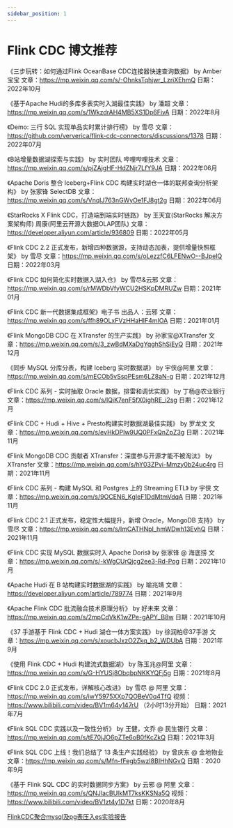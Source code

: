 ```yaml
---
sidebar_position: 1
---
```

# Flink CDC 博文推荐 

《三步玩转：如何通过Flink OceanBase CDC连接器快速查询数据》
by Amber 宝宝 文章：https://mp.weixin.qq.com/s/-OhnksTqhjwr_LzriXEhmQ 日期：2022年10月

《基于Apache Hudi的多库多表实时入湖最佳实践》
by 潘超 文章：https://mp.weixin.qq.com/s/1WkzdrAH4MB5XS1Dp6FivA 日期：2022年8月

《Demo: 三行 SQL 实现单品实时累计排行榜》
by 雪尽 文章：https://github.com/ververica/flink-cdc-connectors/discussions/1378 日期：2022年07月

《B站增量数据湖探索与实践》
by 实时团队 哔哩哔哩技术 文章：https://mp.weixin.qq.com/s/pjZAjgHF-HdZNjr7LfY9JA 日期：2022年06月

《Apache Doris 整合 Iceberg+Flink CDC 构建实时湖仓一体的联邦查询分析架构》
by 张家锋 SelectDB 文章：https://mp.weixin.qq.com/s/VnqlJ763nGWyOe1FJ8gt2g 日期：2022年06月

《StarRocks X Flink CDC，打造端到端实时链路》
by 王天宜(StarRocks 解决方案架构师) 周康(阿里云开源大数据OLAP团队) 文章：https://developer.aliyun.com/article/936809 日期：2022年05月

《Flink CDC 2.2 正式发布，新增四种数据源，支持动态加表，提供增量快照框架》
by 雪尽 文章：https://mp.weixin.qq.com/s/oLezzfC6LFENwO--BJpelQ 日期：2022年03月

《Flink CDC 如何简化实时数据入湖入仓》
by 雪尽&云邪 文章：https://mp.weixin.qq.com/s/rMWDbVfyWCU2HSKpDMRUZw 日期：2021年01月

《Flink CDC 新一代数据集成框架》电子书
出品人：云邪 文章：https://mp.weixin.qq.com/s/ffh89OLxFVzHHaHIF4mIOA 日期：2021年01月

《Flink MongoDB CDC 在 XTransfer 的生产实践》
by 孙家宝@XTransfer 文章：https://mp.weixin.qq.com/s/3_zwBdMXaDgYqghShSiEyQ 日期：2021年12月

《同步 MySQL 分库分表，构建 Iceberg 实时数据湖》
by 宇侠@阿里 文章：https://mp.weixin.qq.com/s/mECOb5vSspPEsm6LZ8aN-g 日期：2021年12月

《Flink CDC 系列 - 实时抽取 Oracle 数据，排雷和调优实践》
by 丁杨@农业银行 文章：https://mp.weixin.qq.com/s/IQiK7enF5fX0ighRE_i2sg 日期：2021年12月

《Flink CDC + Hudi + Hive + Presto构建实时数据湖最佳实践》
by 罗龙文 文章：https://mp.weixin.qq.com/s/evHkDPlw9UQ0PFxQnZpZ3g 日期：2021年11月

《Flink MongoDB CDC 贡献者 XTransfer：深度参与开源才能不被淘汰》
by XTransfer 文章：https://mp.weixin.qq.com/s/hY03ZPvi-Mmzy0b24uc4rg 日期：2021年11月

《Flink CDC 系列 - 构建 MySQL 和 Postgres 上的 Streaming ETL》
by 宇侠 文章：https://mp.weixin.qq.com/s/9OCEN6_KgIeF1DdMtmVdqA 日期：2021年11月

《Flink CDC 2.1 正式发布，稳定性大幅提升，新增 Oracle，MongoDB 支持》
by 雪尽 文章：https://mp.weixin.qq.com/s/ImCATHNpI_hmWDwh13EvhQ 日期：2021年11月

《Flink CDC 实现 MySQL 数据实时入 Apache Doris》
by 张家锋 @ 海底捞 文章：https://mp.weixin.qq.com/s/-kWgCUrQjcg2ee3-Rd-Pog 日期：2021年10月

《Apache Hudi 在 B 站构建实时数据湖的实践》
by 喻兆靖 文章：https://developer.aliyun.com/article/789774 日期：2021年9月

《Apache Flink CDC 批流融合技术原理分析》
by 好未来 文章：https://mp.weixin.qq.com/s/2mpCdVkK1wZPe-gAPY_B8w 日期：2021年10月

《37 手游基于 Flink CDC + Hudi 湖仓一体方案实践》
by 徐润柏@37手游 文章：https://mp.weixin.qq.com/s/xoucbJxzO2Zkq_b2_WDUbA 日期：2021年9月

《使用 Flink CDC + Hudi 构建流式数据湖》
by 陈玉兆@阿里 文章：https://mp.weixin.qq.com/s/G-HYUSj8ObqbpNKKYQFj5g 日期：2021年8月

《Flink CDC 2.0 正式发布，详解核心改进》
by 雪尽 @ 阿里 文章：https://mp.weixin.qq.com/s/iwY5975XXp7QOBeV0q4TfQ 视频：https://www.bilibili.com/video/BV1m64y147rU （2小时13分开始） 日期：2021年7月

《Flink SQL CDC 实践以及一致性分析》
by 王健，文乔 @ 民生银行 文章：https://mp.weixin.qq.com/s/tE70jJO6pZTe6oB0fKcZkQ 日期：2021年3月

《Flink SQL CDC 上线！我们总结了 13 条生产实践经验》
by 曾庆东 @ 金地物业 文章：https://mp.weixin.qq.com/s/Mfn-fFegb5wzI8BIHhNGvQ 日期：2020年9月

《基于 Flink SQL CDC 的实时数据同步方案》
by 云邪 @ 阿里 文章：https://mp.weixin.qq.com/s/QNJlacBUlkMT7ksKKSNa5Q 视频：https://www.bilibili.com/video/BV1zt4y1D7kt 日期：2020年8月

[FlinkCDC聚合mysql及pg表压入es实验报告](https://www.aliyundrive.com/s/XCm6aXfBfZC)